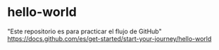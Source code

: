 # hello-world
"Este repositorio es para practicar el flujo de GitHub" 
https://docs.github.com/es/get-started/start-your-journey/hello-world
